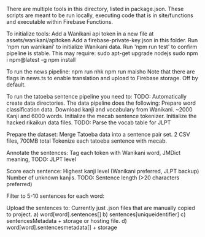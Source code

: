 There are multiple tools in this directory, listed in package.json.
These scripts are meant to be run locally, executing code that is in
site/functions and executable within Firebase Functions.


To initialize tools:
Add a Wanikani api token in a new file at assets/wanikani/apitoken
Add a firebase-private-key.json in this folder.
Run 'npm run wanikani' to initialize Wanikani data.
Run 'npm run test' to confirm pipeline is stable.
This may require:
  sudo apt-get upgrade nodejs
  sudo npm i npm@latest -g
  npm install



To run the news pipeline:
  npm run nhk
  npm run maisho
Note that there are flags in news.ts to enable translation and upload to Firebase storage. Off by default.


To run the tatoeba sentence pipeline you need to:
TODO: Automatically create data directories.
The data pipeline does the following:
Prepare word classification data.
Download kanji and vocabulary from Wanikani.  ~2000 Kanji and 6000 words.
Initialize the mecab sentence tokenizer.
Initialize the hacked rikaikun data files.
TODO: Parse the vocab table for JLPT

Prepare the dataset:
Merge Tatoeba data into a sentence pair set. 2 CSV files, 700MB total
Tokenize each tatoeba sentence with mecab.

Annotate the sentences:
Tag each token with Wanikani word, JMDict meaning, TODO: JLPT level

Score each sentence:
Highest kanji level (Wanikani preferred, JLPT backup)
Number of unknown kanjis.
TODO: Sentence length (>20 characters preferred)

Filter to 5-10 sentences for each word:

Upload the sentences to:
Currently just .json files that are manually copied to project.
  a) word[word].sentences[]
  b) sentences[uniqueidentifier]
  c) sentencesMetadata + storage or hosting file.
  d) word[word].sentencesmetadata[] + storage
